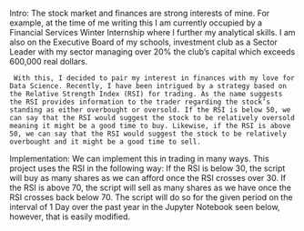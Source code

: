 
Intro:
        The stock market and finances are strong interests of mine. For example, at the time of me writing this I am currently occupied by a Financial Services Winter Internship where I further my analytical skills. I am also on the Executive Board of my schools, investment club as a Sector Leader with my sector managing over 20% the club’s capital which exceeds 600,000 real dollars. 

     With this, I decided to pair my interest in finances with my love for Data Science. Recently, I have been intrigued by a strategy based on the Relative Strength Index (RSI) for trading. As the name suggests the RSI provides information to the trader regarding the stock’s standing as either overbought or oversold. If the RSI is below 50, we can say that the RSI would suggest the stock to be relatively oversold meaning it might be a good time to buy. Likewise, if the RSI is above 50, we can say that the RSI would suggest the stock to be relatively overbought and it might be a good time to sell.

Implementation:
         We can implement this in trading in many ways. This project uses the RSI in the following way: If the RSI is below 30, the script will buy as many shares as we can afford once the RSI crosses over 30. If the RSI is above 70, the script will sell as many shares as we have once the RSI crosses back below 70. The script will do so for the given period on the interval of 1 Day over the past year in the Jupyter Notebook seen below, however, that is easily modified.

